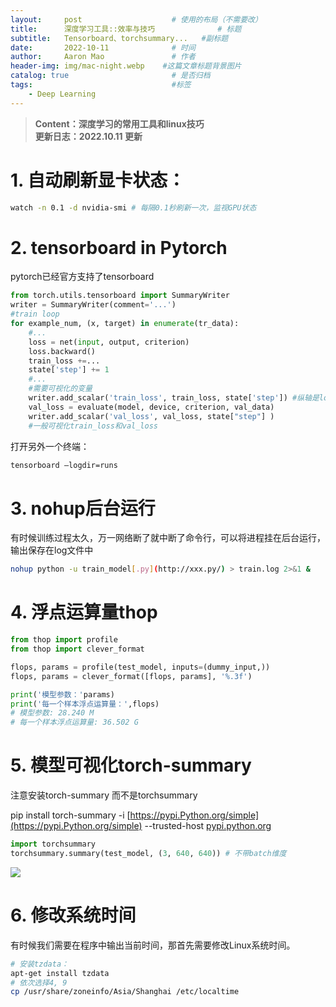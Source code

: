 ```yaml
---
layout:     post                    # 使用的布局（不需要改）
title:      深度学习工具::效率与技巧              # 标题 
subtitle:   Tensorboard、torchsummary...   #副标题
date:       2022-10-11              # 时间
author:     Aaron Mao               # 作者
header-img: img/mac-night.webp    #这篇文章标题背景图片
catalog: true                       # 是否归档
tags:                               #标签
    - Deep Learning
---
```


<head>
    <script src="https://cdn.mathjax.org/mathjax/latest/MathJax.js?config=TeX-AMS-MML_HTMLorMML" type="text/javascript"></script>
    <script type="text/x-mathjax-config">
        MathJax.Hub.Config({
            tex2jax: {
            skipTags: ['script', 'noscript', 'style', 'textarea', 'pre'],
            inlineMath: [['$','$']]
            }
        });
    </script>
</head>


> **Content：深度学习的常用工具和linux技巧**   
> **更新日志：2022.10.11 更新**


# 1. 自动**刷新显卡状态：**

```Bash
watch -n 0.1 -d nvidia-smi # 每隔0.1秒刷新一次，监视GPU状态
```



# 2. tensorboard in Pytorch

pytorch已经官方支持了tensorboard

```Python
from torch.utils.tensorboard import SummaryWriter
writer = SummaryWriter(comment='...')
#train loop
for example_num, (x, target) in enumerate(tr_data):
    #...
    loss = net(input, output, criterion)
    loss.backward()
    train_loss +=...
    state['step'] += 1
    #...
    #需要可视化的变量
    writer.add_scalar('train_loss', train_loss, state['step']) #纵轴是loss，横轴是步数
    val_loss = evaluate(model, device, criterion, val_data)
    writer.add_scalar('val_loss', val_loss, state["step"] )
    #一般可视化train_loss和val_loss
```

打开另外一个终端：

```Bash
tensorboard —logdir=runs
```



# 3. nohup后台运行

有时候训练过程太久，万一网络断了就中断了命令行，可以将进程挂在后台运行，输出保存在log文件中

```Bash
nohup python -u train_model[.py](http://xxx.py/) > train.log 2>&1 &
```



# 4. 浮点运算量thop

```Python
from thop import profile
from thop import clever_format

flops, params = profile(test_model, inputs=(dummy_input,))
flops, params = clever_format([flops, params], '%.3f')

print('模型参数：'params)
print('每一个样本浮点运算量：',flops)
# 模型参数: 28.240 M
# 每一个样本浮点运算量: 36.502 G
```



# 5. 模型可视化torch-summary

注意安装torch-summary 而不是torchsummary

pip install torch-summary -i [https://pypi.Python.org/simple](https://pypi.Python.org/simple) --trusted-host [pypi.python.org](http://pypi.python.org)

```Python
import torchsummary
torchsummary.summary(test_model, (3, 640, 640)) # 不带batch维度

```

![](https://itsMao.github.io/img/2022-10-10-image/torchsummary.png)

# **6. 修改系统时间**

有时候我们需要在程序中输出当前时间，那首先需要修改Linux系统时间。

```Bash
# 安装tzdata：
apt-get install tzdata
# 依次选择4, 9
cp /usr/share/zoneinfo/Asia/Shanghai /etc/localtime
```
